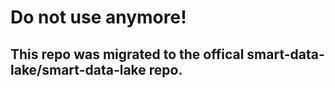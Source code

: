# Do not use anymore!
## This repo was migrated to the offical smart-data-lake/smart-data-lake repo.
